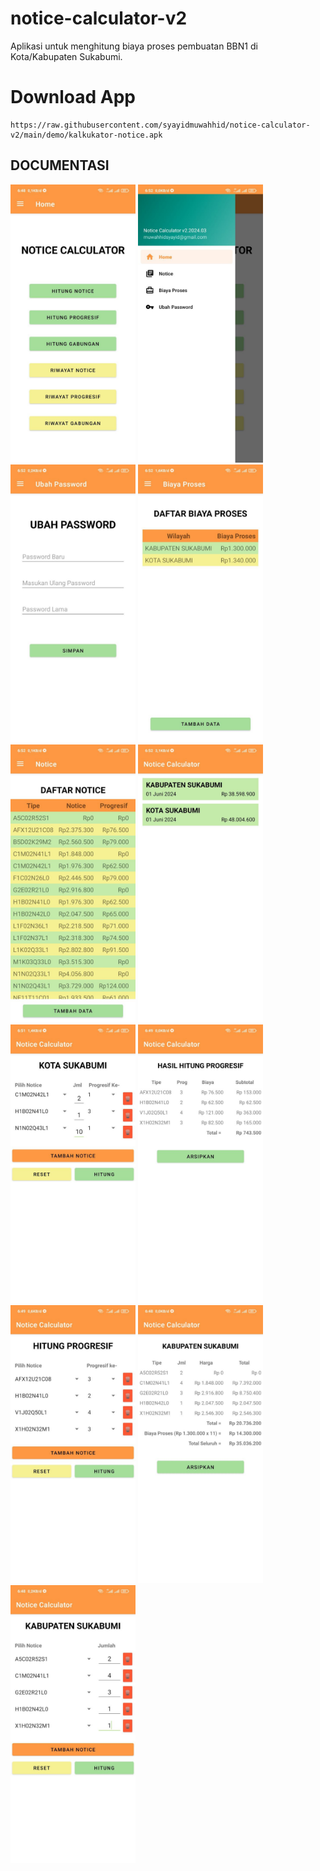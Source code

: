 # notice-calculator-v2
Aplikasi untuk menghitung biaya proses pembuatan BBN1 di Kota/Kabupaten Sukabumi.

# Download App
```
https://raw.githubusercontent.com/syayidmuwahhid/notice-calculator-v2/main/demo/kalkukator-notice.apk
```

## DOCUMENTASI
<p>
  <img src="https://raw.githubusercontent.com/syayidmuwahhid/notice-calculator-v2/main/demo/12.jpg" width="200" />
  <img src="https://raw.githubusercontent.com/syayidmuwahhid/notice-calculator-v2/main/demo/1.jpg" width="200" />
  <img src="https://raw.githubusercontent.com/syayidmuwahhid/notice-calculator-v2/main/demo/2.jpg" width="200" />
  <img src="https://raw.githubusercontent.com/syayidmuwahhid/notice-calculator-v2/main/demo/3.jpg" width="200" />
  <img src="https://raw.githubusercontent.com/syayidmuwahhid/notice-calculator-v2/main/demo/4.jpg" width="200" />
  <img src="https://raw.githubusercontent.com/syayidmuwahhid/notice-calculator-v2/main/demo/5.jpg" width="200" />
  <img src="https://raw.githubusercontent.com/syayidmuwahhid/notice-calculator-v2/main/demo/6.jpg" width="200" />
  <img src="https://raw.githubusercontent.com/syayidmuwahhid/notice-calculator-v2/main/demo/8.jpg" width="200" />
  <img src="https://raw.githubusercontent.com/syayidmuwahhid/notice-calculator-v2/main/demo/9.jpg" width="200" />
  <img src="https://raw.githubusercontent.com/syayidmuwahhid/notice-calculator-v2/main/demo/10.jpg" width="200" />
  <img src="https://raw.githubusercontent.com/syayidmuwahhid/notice-calculator-v2/main/demo/11.jpg" width="200" />
</p>
